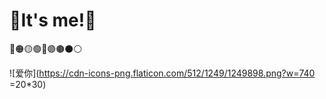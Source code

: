 # 🌈It's me!🌈
🔴🟠🟡🟢🔵🟣🟤⚫⚪

![爱你](https://cdn-icons-png.flaticon.com/512/1249/1249898.png?w=740 =20*30)

<!--
**SuperZenos/SuperZenos** is a ✨ _special_ ✨ repository because its `README.md` (this file) appears on your GitHub profile.

Here are some ideas to get you started:

- 🔭 I’m currently working on ...
- 🌱 I’m currently learning ...
- 👯 I’m looking to collaborate on ...
- 🤔 I’m looking for help with ...
- 💬 Ask me about ...
- 📫 How to reach me: ...
- 😄 Pronouns: ...
- ⚡ Fun fact: ...
-->
